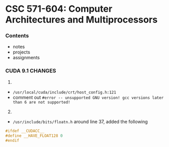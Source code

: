 # CSC 571-604: Computer Architectures and Multiprocessors

### Contents 

- notes
- projects
- assignments

### CUDA 9.1 CHANGES

1. 
 - `/usr/local/cuda/include/crt/host_config.h:121`
 - comment out `#error -- unsupported GNU version! gcc versions later than 6 are not supported!`

2.  
 - `/usr/include/bits/floatn.h` around line 37, added the following

```c
#ifdef __CUDACC__
#define __HAVE_FLOAT128 0
#endif
```
